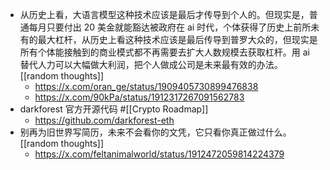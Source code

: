 - 从历史上看，大语言模型这种技术应该是最后才传导到个人的。但现实是，普通每月只要付出 20 美金就能豁达被政府在 ai 时代，个体获得了历史上前所未有的最大杠杆，从历史上看这种技术应该是最后传导到普罗大众的，但现实是所有个体能接触到的商业模式都不再需要去扩大人数规模去获取杠杆。用 ai 替代人力可以大幅做大利润，把个人做成公司是未来最有效的办法。 [[random thoughts]]
	- https://x.com/oran_ge/status/1909405730899476838
	- https://x.com/90kPa/status/1912317267091562783
- darkforest 官方开源代码 #[[Crypto Roadmap]]
	- https://github.com/darkforest-eth
- 别再为旧世界写简历，未来不会看你的文凭，它只看你真正做过什么。 [[random thoughts]]
	- https://x.com/feltanimalworld/status/1912472059814224379